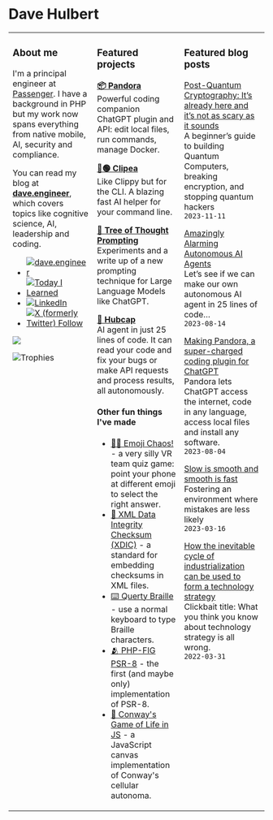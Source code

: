 # Dave Hulbert

<table><tr><td valign="top" width="33%">

### About me

I'm a principal engineer at [Passenger](https://passenger.tech/). I have a background in PHP but my work now spans everything from native mobile, AI, security and compliance.

You can read my blog at **[dave.engineer](https://dave.engineer/)**, which covers topics like cognitive science, AI, leadership and coding.

- [![dave.engineer](https://img.shields.io/badge/dave-engineer-blue)](https://dave.engineer/)
- [![Today I Learned](https://img.shields.io/badge/TIL-Today_I_Learned-blue)](https://til.dave.engineer/)
- [![LinkedIn](https://img.shields.io/badge/LinkedIn-Dave_Hulbert-blue)](https://www.linkedin.com/in/dave1010/)
- [![X (formerly Twitter) Follow](https://img.shields.io/twitter/follow/dave1010)](https://x.com/dave1010)

<picture>
  <source
    srcset="https://github-readme-stats.vercel.app/api?username=dave1010&show_icons=true&theme=dark"
    media="(prefers-color-scheme: dark)"
  />
  <source
    srcset="https://github-readme-stats.vercel.app/api?username=dave1010&show_icons=true"
    media="(prefers-color-scheme: light), (prefers-color-scheme: no-preference)"
  />
  <img src="https://github-readme-stats.vercel.app/api?username=dave1010&show_icons=true" />
</picture>

![Trophies](https://github-profile-trophy.vercel.app/?username=dave1010&&no-bg=true&&rank=SSS,SS,S,AAA,AA,A&margin-w=5&margin-h=5&column=2)

</td><td valign="top" width="34%">

### Featured projects

**[📦 Pandora](https://github.com/dave1010/pandora)**  
Powerful coding companion ChatGPT plugin and API: edit local files, run commands, manage Docker.

**[📎🟢 Clipea](https://github.com/dave1010/clipea)**  
Like Clippy but for the CLI. A blazing fast AI helper for your command line.

**[🌳 Tree of Thought Prompting](https://github.com/dave1010/tree-of-thought-prompting)**  
Experiments and a write up of a new prompting technique for Large Language Models like ChatGPT.

**[🤖 Hubcap](https://github.com/dave1010/hubcap)**  
AI agent in just 25 lines of code. It can read your code and fix your bugs or make API requests and process results, all autonomously.

#### Other fun things I've made

- [😵‍💫 Emoji Chaos!](https://github.com/dave1010/emoji-chaos) - a very silly VR team quiz game: point your phone at different emoji to select the right answer.
- [🔏 XML Data Integrity Checksum (XDIC)](https://github.com/dave1010/XML-Data-Integrity-Checksum) - a standard for embedding checksums in XML files.
- [⌨️ Querty Braille](https://github.com/dave1010/qwerty-braille) - use a normal keyboard to type Braille characters.
- [🫂 PHP-FIG PSR-8](https://github.com/dave1010/php-fig-psr-8) - the first (and maybe only) implementation of PSR-8.
- [🧬 Conway's Game of Life in JS](https://github.com/dave1010/conway-canvas) - a JavaScript canvas implementation of Conway's cellular autonoma.

</td><td valign="top" width="33%">

### Featured blog posts

[Post-Quantum Cryptography: It’s already here and it’s not as scary as it sounds](https://medium.com/@dave1010/post-quantum-cryptography-its-already-here-and-it-s-not-as-scary-as-it-sounds-cb8ea70e8f1c)<br>
A beginner’s guide to building Quantum Computers, breaking encryption, and stopping quantum hackers<br>
`2023-11-11`

[Amazingly Alarming Autonomous AI Agents](https://medium.com/@dave1010/amazingly-alarming-autonomous-ai-agents-62f8a785e4d8)<br>
Let’s see if we can make our own autonomous AI agent in 25 lines of code…<br>
`2023-08-14`

[Making Pandora, a super-charged coding plugin for ChatGPT](https://medium.com/@dave1010/making-pandora-a-super-charged-coding-plugin-for-chatgpt-670bbb60469d)<br>
Pandora lets ChatGPT access the internet, code in any language, access local files and install any software.<br>
`2023-08-04`

[Slow is smooth and smooth is fast](https://medium.com/@dave1010/slow-is-smooth-and-smooth-is-fast-162f45eb5b1b)<br>
Fostering an environment where mistakes are less likely<br>
`2023-03-16`

[How the inevitable cycle of industrialization can be used to form a technology strategy](https://medium.com/@dave1010/how-the-inevitable-cycle-of-industrialization-can-be-used-to-form-a-technology-strategy-9b516aebd533)<br>
Clickbait title: What you think you know about technology strategy is all wrong.<br>
`2022-03-31`

</td></tr></table>
